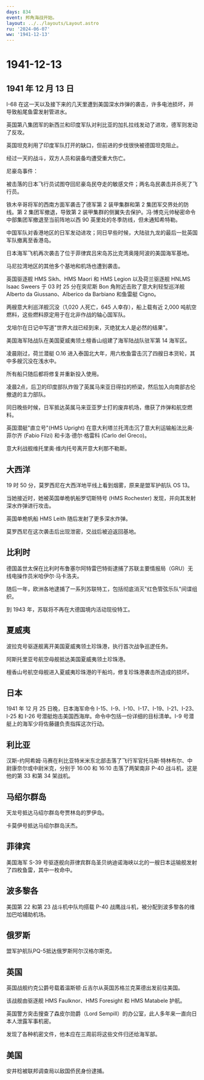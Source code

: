 ```yaml
---
days: 834
event: 邦角海战开始。
layout: ../../layouts/Layout.astro
ru: '2024-06-07'
ww: '1941-12-13'
---
```


# 1941-12-13

## 1941 年 12 月 13 日

I-68
在这一天以及接下来的几天里遭到美国深水炸弹的袭击，许多电池损坏，并导致船尾鱼雷发射管进水。

英国第八集团军的新西兰和印度军队对利比亚的加扎拉线发动了进攻，德军则发动了反攻。

英国坦克利用了印度军队打开的缺口，但前进的步伐很快被德国坦克阻止。

经过一天的战斗，双方人员和装备均遭受重大伤亡。

尼豪岛事件：

被击落的日本飞行员试图夺回尼豪岛民夺走的敏感文件；两名岛民袭击并杀死了飞行员。

铁木辛哥将军的西南方面军袭击了德军第 2 装甲集群和第 2
集团军交界处的防线。第 2 集团军撤退，导致第 2
装甲集群的侧翼失去保护。冯·博克元帅秘密命令中部集团军撤退至当前阵地以西
90 英里处的冬季防线，但未通知希特勒。

中国军队对香港地区的日军发动进攻；同日早些时候，大陆驻九龙的最后一批英国军队撤离至香港岛。

日本海军飞机再次袭击了位于菲律宾吕宋岛苏比克湾奥隆阿波的美国海军基地。

马尼拉湾地区的其他多个基地和机场也遭到袭击。

英国驱逐舰 HMS Sikh、HMS Maori 和 HMS Legion 以及荷兰驱逐舰 HNLMS Isaac
Sweers 于 03 时 25 分在突尼斯 Bon 角附近击败了意大利轻型巡洋舰 Alberto
da Giussano、Alberico da Barbiano 和鱼雷艇 Cigno。

两艘意大利巡洋舰沉没（1,020 人死亡，645 人幸存），船上载有近 2,000
吨航空燃料，这些燃料原定用于在北非作战的轴心国军队。

戈培尔在日记中写道"世界大战已经到来，灭绝犹太人是必然的结果"。

美国海军陆战队在美国夏威夷领土檀香山组建了海军陆战队驻军第 14 海军区。

凌晨刚过，荷兰潜艇 O.16
进入泰国北大年，用六枚鱼雷击沉了四艘日本货轮，其中多艘沉没在浅水中。

所有船只随后都将修复并重新投入使用。

凌晨2点，后卫的印度部队炸毁了英属马来亚日得拉的桥梁，然后加入向南部古伦撤退的主力部队。

同日晚些时候，日军抵达英属马来亚亚罗士打的废弃机场，缴获了炸弹和航空燃料。

英国潜艇"直立号"(HMS Upright)
在意大利塔兰托湾击沉了意大利运输船法比奥·菲尔齐 (Fabio Filzi)
和卡洛·德尔·格雷科 (Carlo del Greco)。

意大利战舰维托里奥·维内托号离开意大利那不勒斯。

## 大西洋

19 时 50 分，莫罗西尼在大西洋地平线上看到烟雾，原来是盟军护航队 OS 13。

当她接近时，她被英国单桅帆船罗切斯特号 (HMS Rochester)
发现，并向其发射深水炸弹进行攻击。

英国单桅帆船 HMS Leith 随后发射了更多深水炸弹。

莫罗西尼在这次袭击后出现泄密，交战后被迫返回基地。

## 比利时

德国盖世太保在比利时布鲁塞尔阿特雷巴特街逮捕了苏联主要情报局（GRU）无线电操作员米哈伊尔·马卡洛夫。

随后一年，欧洲各地逮捕了一系列苏联特工，包括彻底消灭"红色管弦乐队"间谍组织。

到 1943 年，苏联将不再在大德国境内活动现役特工。

## 夏威夷

波拉克号驱逐舰离开美国夏威夷领土珍珠港，执行首次战争巡逻任务。

阿斯托里亚号航空母舰抵达美国夏威夷领土珍珠港。

檀香山号航空母舰进入夏威夷珍珠港的干船坞，修复珍珠港袭击所造成的损坏。

## 日本

1941 年 12 月 25 日晚，日本海军命令
I-15、I-9、I-10、I-17、I-19、I-21、I-23、I-25 和 I-26
号潜艇炮击美国西海岸。命令中包括一份详细的目标清单。I-9
号潜艇上的海军少将佐藤疆负责指挥这次行动。

## 利比亚

汉斯-约阿希姆·马赛在利比亚特米米东北部击落了飞行军官托马斯·特林布尔、中尉康奈尔或中尉米克，分别于
16:00 和 16:10 击落了两架南非 P-40 战斗机，这是他的第 33 和第 34
架战机。

## 马绍尔群岛

天龙号抵达马绍尔群岛夸贾林岛的罗伊岛。

卡莫伊号抵达马绍尔群岛沃杰。

## 菲律宾

美国海军 S-39
号驱逐舰向菲律宾群岛圣贝纳迪诺海峡以北的一艘日本运输舰发射了四枚鱼雷，其中一枚命中。

## 波多黎各

美国第 22 和第 23 战斗机中队均搭载 P-40
战鹰战斗机，被分配到波多黎各的维加巴哈辅助机场。

## 俄罗斯

盟军护航队PQ-5抵达俄罗斯阿尔汉格尔斯克。

## 英国

英国战舰约克公爵号载着温斯顿·丘吉尔从英国苏格兰克莱德出发前往美国。

该战舰由驱逐舰 HMS Faulknor、HMS Foresight 和 HMS Matabele 护航。

英国警方突击搜查了森皮尔勋爵（Lord
Sempill）的办公室，此人多年来一直向日本人泄露军事机密。

发现了各种机密文件，他本应在三周前将这些文件归还给海军部。

## 美国

安井稔被联邦调查局以敌国侨民身份逮捕。